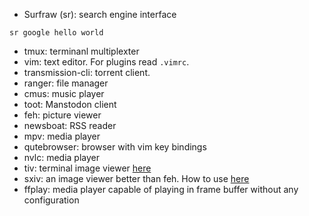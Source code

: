 - Surfraw (sr): search engine interface
```
sr google hello world
```
- tmux: terminanl multiplexter
- vim: text editor. For plugins read `.vimrc`.
- transmission-cli: torrent client.
- ranger: file manager
- cmus: music player
- toot: Manstodon client
- feh: picture viewer
- newsboat: RSS reader
- mpv: media player
- qutebrowser: browser with vim key bindings
- nvlc: media player
- tiv: terminal image viewer [here](https://github.com/stefanhaustein/TerminalImageViewer)
- sxiv: an image viewer better than feh. How to use [here](https://www.youtube.com/watch?v=GYW9i_u5PYs)
- ffplay: media player capable of playing in frame buffer without any configuration
